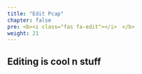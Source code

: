```yaml
---
title: "Edit Pcap"
chapter: false
pre: <b><i class="fas fa-edit"></i>　</b>
weight: 21
---
```


## Editing is cool n stuff
